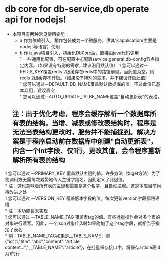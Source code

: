 # db core for db-service,db operate api for nodejs!
* 本项目有两种常见使用姿势：  
    * a 作为依赖引入，稍作包装成为一个微服务，供其它application(主要是nodejs等语言）使用   
    * b 作为java项目引入，初始化DbCore后，直接由java代码调用  
1 一些通用化配置，可在配置中心配置service.general.db-config节点指定内容。（如果没有特别的需求，建议沿用默认值） 
1 您可以通过--REDIS_KEY覆盖redis 2级缓存在redis中的路径前缀。当此值为空，则redis 2级缓存不开启。（如果没有特别的需求，并不建议开启此值）  
1 您可以通过--DEFAULT_DB_NAME覆盖默认数据库的值。不过此值已基本弃用，建议置空  
1 您可以通过--AUTO_UPDATE_TALBE_NAME覆盖"自动更新表"的表格。  
    ## 注：出于优化考虑，程序会缓存解析一个数据库所有表的结构。当增、减表或修改表结构时，程序是无法当表结构更改时，服务并不能捕捉到。解决方案是于程序启动前在数据库中创建"自动更新表"，内含一个int字段、仅1行。更改其值，会令程序重新解析所有表的结构  
1 您可以通过 --PRIMARY_KEY 覆盖默认主键的值。许多方法（如get方法）为了使调用方无需每次累赘地传入主键字段名，因此定义了此键值。  
    * 注：这也意味着所有表的主键都需要是这个名字，且自动递增。这是本库目前尚待改进之处  
1 您可以通过 --VERSION_KEY 覆盖版本字段的值。每次更新version字段都将递增  
    * 注：本功能暂未实现  
1 您可以通过 --TABLE_NAME_TAG 覆盖表tag的值。有些批量操作会对多个表的对象进行读写。因此，一个json对象传入时如果附加了这个tag字段，就相当于指定了表名  
    * 例：TABLE_NAME_TAG如果是__TABLE_NAME，则{"id":1,"title":"abc","content":"Article content...","__TABLE_NAME":"article"}，在批量保存接口中，将保存article表id为1的行  
